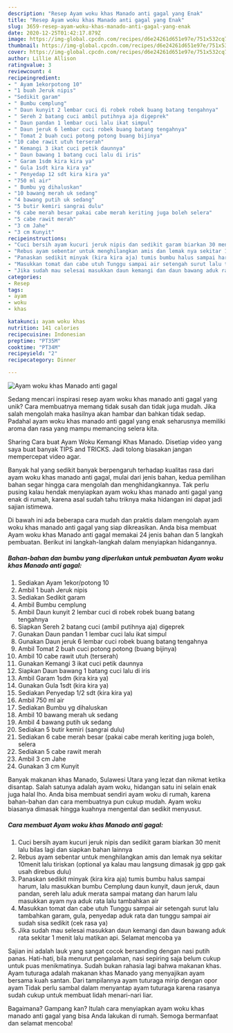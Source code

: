 ```yaml
---
description: "Resep Ayam woku khas Manado anti gagal yang Enak"
title: "Resep Ayam woku khas Manado anti gagal yang Enak"
slug: 3659-resep-ayam-woku-khas-manado-anti-gagal-yang-enak
date: 2020-12-25T01:42:17.879Z
image: https://img-global.cpcdn.com/recipes/d6e24261d651e97e/751x532cq70/ayam-woku-khas-manado-anti-gagal-foto-resep-utama.jpg
thumbnail: https://img-global.cpcdn.com/recipes/d6e24261d651e97e/751x532cq70/ayam-woku-khas-manado-anti-gagal-foto-resep-utama.jpg
cover: https://img-global.cpcdn.com/recipes/d6e24261d651e97e/751x532cq70/ayam-woku-khas-manado-anti-gagal-foto-resep-utama.jpg
author: Lillie Allison
ratingvalue: 3
reviewcount: 4
recipeingredient:
- " Ayam 1ekorpotong 10"
- "1 buah Jeruk nipis"
- "Sedikit garam"
- " Bumbu cemplung"
- " Daun kunyit 2 lembar cuci di robek robek buang batang tengahnya"
- " Sereh 2 batang cuci ambil putihnya aja digeprek"
- " Daun pandan 1 lembar cuci lalu ikat simpul"
- " Daun jeruk 6 lembar cuci robek buang batang tengahnya"
- " Tomat 2 buah cuci potong potong buang bijinya"
- "10 cabe rawit utuh terserah"
- " Kemangi 3 ikat cuci petik daunnya"
- " Daun bawang 1 batang cuci lalu di iris"
- " Garam 1sdm kira kira ya"
- " Gula 1sdt kira kira ya"
- " Penyedap 12 sdt kira kira ya"
- "750 ml air"
- " Bumbu yg dihaluskan"
- "10 bawang merah uk sedang"
- "4 bawang putih uk sedang"
- "5 butir kemiri sangrai dulu"
- "6 cabe merah besar pakai cabe merah keriting juga boleh selera"
- "5 cabe rawit merah"
- "3 cm Jahe"
- "3 cm Kunyit"
recipeinstructions:
- "Cuci bersih ayam kucuri jeruk nipis dan sedikit garam biarkan 30 menit lalu bilas lagi dan siapkan bahan lainnya"
- "Rebus ayam sebentar untuk menghilangkan amis dan lemak nya sekitar 10menit lalu tiriskan (optional ya kalau mau langsung dimasak jg gpp gak usah direbus dulu)"
- "Panaskan sedikit minyak (kira kira aja) tumis bumbu halus sampai harum, lalu masukkan bumbu Cemplung daun kunyit, daun jeruk, daun pandan, sereh lalu aduk merata sampai matang dan harum lalu masukkan ayam nya aduk rata lalu tambahkan air"
- "Masukkan tomat dan cabe utuh Tunggu sampai air setengah surut lalu tambahkan garam, gula, penyedap aduk rata dan tunggu sampai air sudah sisa sedikit (cek rasa ya)"
- "Jika sudah mau selesai masukkan daun kemangi dan daun bawang aduk rata sekitar 1 menit lalu matikan api. Selamat mencoba ya"
categories:
- Resep
tags:
- ayam
- woku
- khas

katakunci: ayam woku khas 
nutrition: 141 calories
recipecuisine: Indonesian
preptime: "PT35M"
cooktime: "PT34M"
recipeyield: "2"
recipecategory: Dinner

---
```



![Ayam woku khas Manado anti gagal](https://img-global.cpcdn.com/recipes/d6e24261d651e97e/751x532cq70/ayam-woku-khas-manado-anti-gagal-foto-resep-utama.jpg)

Sedang mencari inspirasi resep ayam woku khas manado anti gagal yang unik? Cara membuatnya memang tidak susah dan tidak juga mudah. Jika salah mengolah maka hasilnya akan hambar dan bahkan tidak sedap. Padahal ayam woku khas manado anti gagal yang enak seharusnya memiliki aroma dan rasa yang mampu memancing selera kita.

Sharing Cara buat Ayam Woku Kemangi Khas Manado. Disetiap video yang saya buat banyak TIPS and TRICKS. Jadi tolong biasakan jangan mempercepat video agar.

Banyak hal yang sedikit banyak berpengaruh terhadap kualitas rasa dari ayam woku khas manado anti gagal, mulai dari jenis bahan, kedua pemilihan bahan segar hingga cara mengolah dan menghidangkannya. Tak perlu pusing kalau hendak menyiapkan ayam woku khas manado anti gagal yang enak di rumah, karena asal sudah tahu triknya maka hidangan ini dapat jadi sajian istimewa.


Di bawah ini ada beberapa cara mudah dan praktis dalam mengolah ayam woku khas manado anti gagal yang siap dikreasikan. Anda bisa membuat Ayam woku khas Manado anti gagal memakai 24 jenis bahan dan 5 langkah pembuatan. Berikut ini langkah-langkah dalam menyiapkan hidangannya.

<!--inarticleads1-->

##### Bahan-bahan dan bumbu yang diperlukan untuk pembuatan Ayam woku khas Manado anti gagal:

1. Sediakan  Ayam 1ekor/potong 10
1. Ambil 1 buah Jeruk nipis
1. Sediakan Sedikit garam
1. Ambil  Bumbu cemplung
1. Ambil  Daun kunyit 2 lembar cuci di robek robek buang batang tengahnya
1. Siapkan  Sereh 2 batang cuci (ambil putihnya aja) digeprek
1. Gunakan  Daun pandan 1 lembar cuci lalu ikat simpul
1. Gunakan  Daun jeruk 6 lembar cuci robek buang batang tengahnya
1. Ambil  Tomat 2 buah cuci potong potong (buang bijinya)
1. Ambil 10 cabe rawit utuh (terserah)
1. Gunakan  Kemangi 3 ikat cuci petik daunnya
1. Siapkan  Daun bawang 1 batang cuci lalu di iris
1. Ambil  Garam 1sdm (kira kira ya)
1. Gunakan  Gula 1sdt (kira kira ya)
1. Sediakan  Penyedap 1/2 sdt (kira kira ya)
1. Ambil 750 ml air
1. Sediakan  Bumbu yg dihaluskan
1. Ambil 10 bawang merah uk sedang
1. Ambil 4 bawang putih uk sedang
1. Sediakan 5 butir kemiri (sangrai dulu)
1. Sediakan 6 cabe merah besar (pakai cabe merah keriting juga boleh, selera
1. Sediakan 5 cabe rawit merah
1. Ambil 3 cm Jahe
1. Gunakan 3 cm Kunyit


Banyak makanan khas Manado, Sulawesi Utara yang lezat dan nikmat ketika disantap. Salah satunya adalah ayam woku, hidangan satu ini selain enak juga halal lho. Anda bisa membuat sendiri ayam woku di rumah, karena bahan-bahan dan cara membuatnya pun cukup mudah. Ayam woku biasanya dimasak hingga kuahnya mengental dan sedikit menyusut. 

<!--inarticleads2-->

##### Cara membuat Ayam woku khas Manado anti gagal:

1. Cuci bersih ayam kucuri jeruk nipis dan sedikit garam biarkan 30 menit lalu bilas lagi dan siapkan bahan lainnya
1. Rebus ayam sebentar untuk menghilangkan amis dan lemak nya sekitar 10menit lalu tiriskan (optional ya kalau mau langsung dimasak jg gpp gak usah direbus dulu)
1. Panaskan sedikit minyak (kira kira aja) tumis bumbu halus sampai harum, lalu masukkan bumbu Cemplung daun kunyit, daun jeruk, daun pandan, sereh lalu aduk merata sampai matang dan harum lalu masukkan ayam nya aduk rata lalu tambahkan air
1. Masukkan tomat dan cabe utuh Tunggu sampai air setengah surut lalu tambahkan garam, gula, penyedap aduk rata dan tunggu sampai air sudah sisa sedikit (cek rasa ya)
1. Jika sudah mau selesai masukkan daun kemangi dan daun bawang aduk rata sekitar 1 menit lalu matikan api. Selamat mencoba ya


Sajian ini adalah lauk yang sangat cocok bersanding dengan nasi putih panas. Hati-hati, bila menurut pengalaman, nasi sepiring saja belum cukup untuk puas menikmatinya. Sudah bukan rahasia lagi bahwa makanan khas. Ayam tuturaga adalah makanan khas Manado yang menyajikan ayam bersama kuah santan. Dari tampilannya ayam tuturaga mirip dengan opor ayam Tidak perlu sambal dalam menyantap ayam tuturaga karena rasanya sudah cukup untuk membuat lidah menari-nari liar. 

Bagaimana? Gampang kan? Itulah cara menyiapkan ayam woku khas manado anti gagal yang bisa Anda lakukan di rumah. Semoga bermanfaat dan selamat mencoba!
